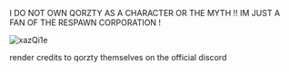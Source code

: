 I DO NOT OWN QORZTY AS A CHARACTER OR THE MYTH !! IM JUST A FAN OF THE RESPAWN CORPORATION !

![xazQi1e](https://github.com/user-attachments/assets/a5a94a74-b85b-42b1-b630-f40f4f96a133)

render credits to qorzty themselves on the official discord
